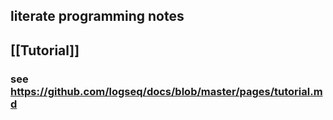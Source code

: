 ## literate programming notes
## [[Tutorial]]
### see https://github.com/logseq/docs/blob/master/pages/tutorial.md
